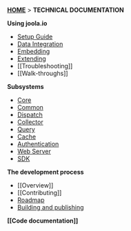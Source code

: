[**HOME**](Home) > **TECHNICAL DOCUMENTATION**

**Using joola.io**
- [Setup Guide](setting-up-joola.io)
- [Data Integration](using-data-integration)
- [Embedding](using-embedding)
- [Extending](using-extending)
- [[Troubleshooting]]
- [[Walk-throughs]]

**Subsystems**
- [Core](subsystem-core)
- [Common](subsystem-common)
- [Dispatch](subsystem-dispatch)
- [Collector](subsystems-collector)
- [Query](subsystems-query)
- [Cache](subsystems-cache)
- [Authentication](subsystems-auth)
- [Web Server](subsystems-webserver)
- [SDK](subsystems-sdk)

**The development process**
- [[Overview]]
- [[Contributing]]
- [Roadmap](product-roadmap)
- [Building and publishing](build-overview)

**[[Code documentation]]**
